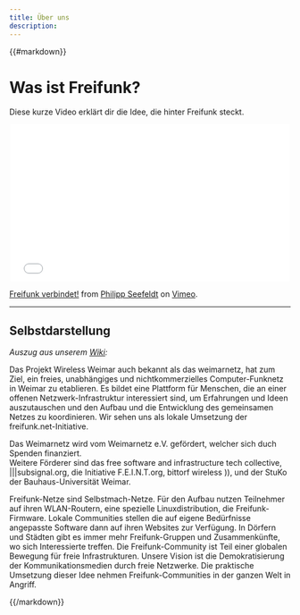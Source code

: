 ```yaml
---
title: Über uns
description: 
---
```


{{#markdown}}

# Was ist Freifunk?

Diese kurze Video erklärt dir die Idee, die hinter Freifunk steckt.

<div class="js-video [vimeo widescreen] " style="text-align: center;"><iframe src="//player.vimeo.com/video/64814620" width="500" height="281" frameborder="0" webkitallowfullscreen mozallowfullscreen allowfullscreen></iframe>
</div>
  
[Freifunk verbindet!][video]
from [Philipp Seefeldt](http://vimeo.com/kosmonautensofa)
on [Vimeo][video].

[video]: http://vimeo.com/kosmonautensofa

---

## Selbstdarstellung

*Auszug aus unserem [Wiki](http://wireless.subsignal.org/index.php?title=Selbstdarstellung):*  

Das Projekt Wireless Weimar auch bekannt als das weimarnetz, hat zum Ziel, ein freies,
unabhängiges und nichtkommerzielles Computer-Funknetz
in Weimar zu etablieren. Es bildet eine Plattform für Menschen,
die an einer offenen Netzwerk-Infrastruktur interessiert sind,
um Erfahrungen und Ideen auszutauschen und den Aufbau und
die Entwicklung des gemeinsamen Netzes zu koordinieren.
Wir sehen uns als lokale Umsetzung der freifunk.net-Initiative.

Das Weimarnetz wird vom Weimarnetz e.V. gefördert, welcher sich duch Spenden finanziert.  
Weitere Förderer sind das 
free software and infrastructure tech collective, 
|||subsignal.org, 
die Initiative F.E.I.N.T.org, 
bittorf wireless )), 
und der StuKo der Bauhaus-Universität Weimar.

Freifunk-Netze sind Selbstmach-Netze. Für den Aufbau nutzen Teilnehmer auf ihren WLAN-Routern, eine spezielle Linuxdistribution, die Freifunk-Firmware. Lokale Communities stellen die auf eigene Bedürfnisse angepasste Software dann auf ihren Websites zur Verfügung. In Dörfern und Städten gibt es immer mehr Freifunk-Gruppen und Zusammenkünfte, wo sich Interessierte treffen. Die Freifunk-Community ist Teil einer globalen Bewegung für freie Infrastrukturen. Unsere Vision ist die Demokratisierung der Kommunikationsmedien durch freie Netzwerke. Die praktische Umsetzung dieser Idee nehmen Freifunk-Communities in der ganzen Welt in Angriff.

{{/markdown}}
